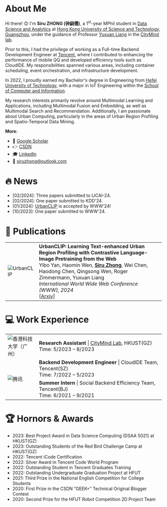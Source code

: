 # About Me

Hi there! 😊 I'm **Siru ZHONG (钟嗣儒)**, a 1<sup>st</sup>-year MPhil student in [Data Science and Analytics](http://dsa.hkust-gz.edu.cn/) at [Hong Kong University of Science and Technology, Guangzhou](https://hkust-gz.edu.cn/), under the guidance of Professor [Yuxuan Liang](https://yuxuanliang.com/) in the [CityMind lab](https://citymind.top). 

Prior to this, I had the privilege of working as a Full-time Backend Development Engineer at [Tencent](https://www.tencent.com/), where I contributed to enhancing the performance of mobile QQ and developed efficiency tools such as CloudIDE. My responsibilities spanned various areas, including container scheduling, event orchestration, and infrastructure development.

In 2022, I proudly earned my Bachelor's degree in Engineering from [Hefei University of Technology](https://www.hfut.edu.cn/), with a major in IoT Engineering within the [School of Computer and Information](https://ci.hfut.edu.cn/). 

My research interests primarily revolve around Multimodal Learning and Applications, including Multimodal Fusion and Embedding, as well as Multimodal Search and Recommendation. Additionally, I am passionate about Urban Computing, particularly in the areas of Urban Region Profiling and Spatio-Temporal Data Mining.

**More**:

+ 📮 [Google Scholar](https://scholar.google.co.uk/citations?user=3KMb5mUAAAAJ)
+ 👉 [CSDN](https://bareth.blog.csdn.net/)
+ 🎓 [LinkedIn](https://linkedin.com/in/siruzhong)
+ 📧 siruzhong@outlook.com

# 🔥 News

- [02/2024]: Three papers submitted to IJCAI-24.
- [02/2024]: One paper submitted to KDD'24.
- [01/2024]: [UrbanCLIP](https://arxiv.org/pdf/2310.18340.pdf) is accepted by WWW'24!
- [10/2023]: One paper submitted to WWW'24.

# 📝 Publications
<table>
  <tr>
    <td width="20%">
      <img src="https://siruzhong-1305674339.cos.ap-hongkong.myqcloud.com/2024-01-24-160852.png" alt="UrbanCLIP" style="max-width:100%;" />
    </td>
    <td width="80%">
      <strong>UrbanCLIP: Learning Text-enhanced Urban Region Profiling with Contrastive Language-Image Pretraining from the Web</strong><br> 
      Yibo Yan, Haomin Wen, <ins><b>Siru Zhong</b></ins>, Wei Chen, Haodong Chen, Qingsong Wen, Roger Zimmermann, Yuxuan Liang<br>
      <i>International World Wide Web Conference (WWW), 2024</i><br>
      [<a href="https://arxiv.org/pdf/2310.18340.pdf">Arxiv</a>]
    </td>
  </tr>
</table>

# 💻 Work Experience
<table>
  <tr>
    <td width="20%">
      <img src="https://siruzhong-1305674339.cos.ap-hongkong.myqcloud.com/2024-01-24-145727.png" alt="香港科技大学（广州）" style="max-width:100%;" />
    </td>
    <td width="80%">
      <strong>Research Assistant</strong> | <a href="https://citymind.top">CityMind Lab</a>, HKUST(GZ)<br>
      Time: 5/2023 – 8/2023<br>
    </td>
  </tr>
  <tr>
    <td width="20%" rowspan="2">
      <img src="https://siruzhong-1305674339.cos.ap-hongkong.myqcloud.com/2024-01-24-145544.png" alt="腾讯" style="max-width:100%;" />
    </td>
    <td width="80%">
      <strong>Backend Development Engineer</strong> | CloudIDE Team, Tencent(SZ)<br>
      Time:</strong> 7/2022 – 5/2023
    </td>
  </tr>
  <tr>
    <td width="80%">
      <strong>Summer Intern</strong> | Social Backend Efficiency Team, Tencent(BJ)<br>
      Time: 6/2021 – 9/2021
    </td>
  </tr>
</table>

# 🏆 Hornors & Awards
- 2023: Best Project Award in Data Science Computing (DSAA 5021) at HKUST(GZ)
- 2023: Outstanding Students of the Red Bird Challenge Camp at HKUST(GZ)
- 2022: Tencent iCode Certification
- 2022: Silver Award in Tencent Code World Program
- 2022: Outstanding Student in Tencent Graduates Training
- 2022: Outstanding Undergraduate Graduation Project at HFUT
- 2021: Third Prize in the National English Competition for College Students
- 2020: First Prize in the CSDN “GEEK+” Technical Original Blogger Contest
- 2020: Second Prize for the HFUT Robot Competition 2D Project Team


<!-- # GitHub stats
[![Siru's GitHub stats](https://github-readme-stats.vercel.app/api?username=siruzhong)](https://github.com/anuraghazra/github-readme-stats) -->
